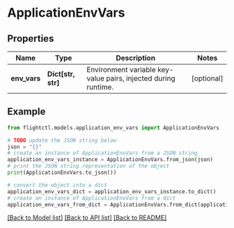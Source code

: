 # ApplicationEnvVars


## Properties

Name | Type | Description | Notes
------------ | ------------- | ------------- | -------------
**env_vars** | **Dict[str, str]** | Environment variable key-value pairs, injected during runtime. | [optional] 

## Example

```python
from flightctl.models.application_env_vars import ApplicationEnvVars

# TODO update the JSON string below
json = "{}"
# create an instance of ApplicationEnvVars from a JSON string
application_env_vars_instance = ApplicationEnvVars.from_json(json)
# print the JSON string representation of the object
print(ApplicationEnvVars.to_json())

# convert the object into a dict
application_env_vars_dict = application_env_vars_instance.to_dict()
# create an instance of ApplicationEnvVars from a dict
application_env_vars_from_dict = ApplicationEnvVars.from_dict(application_env_vars_dict)
```
[[Back to Model list]](../README.md#documentation-for-models) [[Back to API list]](../README.md#documentation-for-api-endpoints) [[Back to README]](../README.md)


